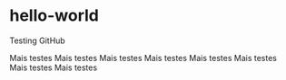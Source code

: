 # hello-world
Testing GitHub

Mais testes Mais testes Mais testes Mais testes Mais testes Mais testes Mais testes Mais testes 
